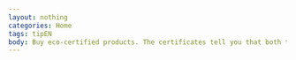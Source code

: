 ```yaml
---
layout: nothing
categories: Home
tags: tipEN
body: Buy eco-certified products. The certificates tell you that both the materials used and the production process are subject to strict quality control and any harmful impact to the environment of the product has been reduced to the minimum.
---
```

